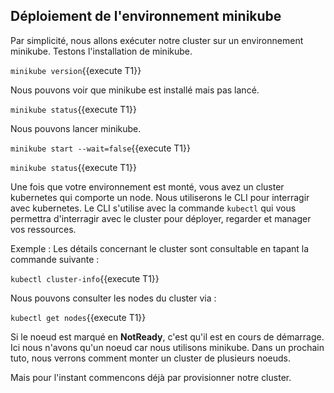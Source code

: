 ## Déploiement de l'environnement minikube

Par simplicité, nous allons exécuter notre cluster sur un environnement minikube. Testons l'installation de minikube.

`minikube version`{{execute T1}}

Nous pouvons voir que minikube est installé mais pas lancé.

`minikube status`{{execute T1}}

Nous pouvons lancer minikube.

`minikube start --wait=false`{{execute T1}}

`minikube status`{{execute T1}}

Une fois que votre environnement est monté, vous avez un cluster kubernetes qui comporte un node. Nous utiliserons le CLI pour interragir avec kubernetes. Le CLI s'utilise avec la commande `kubectl` qui vous permettra d'interragir avec le cluster pour déployer, regarder et manager vos ressources.

Exemple : Les détails concernant le cluster sont consultable en tapant la commande suivante :

`kubectl cluster-info`{{execute T1}}

Nous pouvons consulter les nodes du cluster via :

`kubectl get nodes`{{execute T1}}

Si le noeud est marqué en **NotReady**, c'est qu'il est en cours de démarrage.
Ici nous n'avons qu'un noeud car nous utilisons minikube. Dans un prochain tuto, nous verrons comment monter un cluster de plusieurs noeuds.

Mais pour l'instant commencons déjà par provisionner notre cluster.

